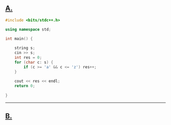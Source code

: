 

## [A. ]() 

```c++ []
#include <bits/stdc++.h>

using namespace std;

int main() {
    
    string s;
    cin >> s;
    int res = 0;
    for (char c: s) {
        if (c >= 'a' && c <= 'z') res++;
    }
    
    cout << res << endl;
    return 0;
    
}
```

---

## [B. ]() 

```c++ []

```